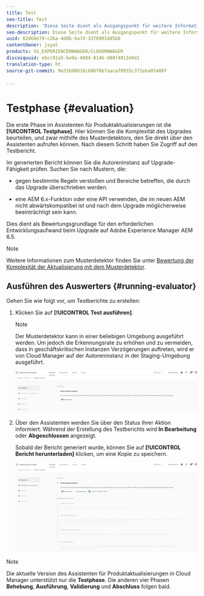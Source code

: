 ```yaml
---
title: Test
seo-title: Test
description: 'Diese Seite dient als Ausgangspunkt für weitere Informationen zur Testphase des Assistenten für Produktaktualisierungen. '
seo-description: Diese Seite dient als Ausgangspunkt für weitere Informationen zur Testphase des Assistenten für Produktaktualisierungen.
uuid: 62d68e79-c2ba-4d8b-ba7d-33709014d5b6
contentOwner: jsyal
products: SG_EXPERIENCEMANAGER/CLOUDMANAGER
discoiquuid: ebcc91a5-be9e-4684-8146-d88f4013d4d1
translation-type: ht
source-git-commit: 9e33b90818c686f0b7aacaf0955c3f2eba05488f

---
```



# Testphase {#evaluation}

Die erste Phase im Assistenten für Produktaktualisierungen ist die **[!UICONTROL Testphase]**.
Hier können Sie die Komplexität des Upgrades beurteilen, und zwar mithilfe des Musterdetektors, den Sie direkt über den Assistenten aufrufen können. Nach diesem Schritt haben Sie Zugriff auf den Testbericht.

Im generierten Bericht können Sie die Autoreninstanz auf Upgrade-Fähigkeit prüfen. Suchen Sie nach Mustern, die:

* gegen bestimmte Regeln verstoßen und Bereiche betreffen, die durch das Upgrade überschrieben werden.

* eine AEM 6.x-Funktion oder eine API verwenden, die im neuen AEM nicht abwärtskompatibel ist und nach dem Upgrade möglicherweise beeinträchtigt sein kann.

Dies dient als Bewertungsgrundlage für den erforderlichen Entwicklungsaufwand beim Upgrade auf Adobe Experience Manager AEM 6.5.

>[!NOTE]
>Weitere Informationen zum Musterdetektor finden Sie unter [Bewertung der Komplexität der Aktualisierung mit dem Musterdetektor](https://helpx.adobe.com/de/experience-manager/6-4/sites/deploying/using/pattern-detector.html).

## Ausführen des Auswerters {#running-evaluator}

Gehen Sie wie folgt vor, um Testberichte zu erstellen:

1. Klicken Sie auf **[!UICONTROL Test ausführen]**.

   >[!NOTE]
   >Der Musterdetektor kann in einer beliebigen Umgebung ausgeführt werden. Um jedoch die Erkennungsrate zu erhöhen und zu vermeiden, dass in geschäftskritischen Instanzen Verzögerungen auftreten, wird er von Cloud Manager auf der Autoreninstanz in der Staging-Umgebung ausgeführt.

   ![](assets/Run-Evaluation.png)

1. Über den Assistenten werden Sie über den Status Ihrer Aktion informiert. Während der Erstellung des Testberichts wird **In Bearbeitung** oder **Abgeschlossen** angezeigt.

   Sobald der Bericht generiert wurde, können Sie auf **[!UICONTROL Bericht herunterladen]** klicken, um eine Kopie zu speichern.

   ![](assets/Evaluation-1.png)


>[!NOTE]
>Die aktuelle Version des Assistenten für Produktaktualisierungen in Cloud Manager unterstützt nur die **Testphase**. Die anderen vier Phasen **Behebung**, **Ausführung**, **Validierung** und **Abschluss** folgen bald.
